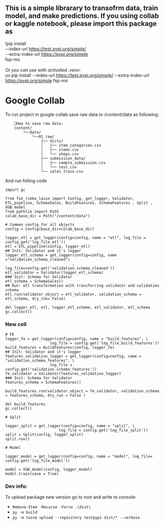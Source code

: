 This is a simple librarary to transofrm data, train model, and make predictions.
If you using collab or kaggle notebook, please import this package as 
---
!pip install \
  --index-url https://test.pypi.org/simple/ \
  --extra-index-url https://pypi.org/simple \
  fsp-ms
</br></br>*Or you can use with activated .venv:*
</br>uv pip install --index-url https://test.pypi.org/simple/ --extra-index-url https://pypi.org/simple fsp-ms


# Google Collab
To run project in google collab save raw data to /content/data as following:
```
    🐢How to save raw data: 
    content/
        └──data/
            └──01_raw/
                ├── dicts/
                │   ├── item_categories.csv
                │   ├── items.csv
                │   └── shops.csv
                ├── submission_data/
                │   ├── sample_submission.csv
                │   └── test.csv
                └── sales_train.csv
```
And run folling code
```
import gc

from fse_rimka_lasso import Config, get_logger, Validator, ETL_pipeline, SchemaSales, BuildFeatures, SchemaFeatures , Split , XGB_model
from pathlib import Path
colab_base_dir = Path("/content/data")

# Common config for all objects
config = Config(base_dir=colab_base_dir)

logger_etl = get_logger(config=config, name = "etl", log_file = config.get('log_file_etl'))
etl = ETL_pipeline(config, logger_etl)
## Init: Validator and it's logger
logger_etl_schema = get_logger(config=config, name ="validation_schema_cleaned"\
                              , log_file=config.get('validation_schema_cleaned'))
etl_validator = Validator(logger_etl_schema)
### Init: Schema for Validator
etl_schema = SchemaSales()
## Run: etl transformation with transferring validator and validation schema
etl.run(validator_object = etl_validator, validation_schema = etl_schema, dry_run= False)

del logger_etl, etl, logger_etl_schema, etl_validator, etl_schema
gc.collect()
```
### New cell
```
# FE
logger_fe = get_logger(config=config, name = "build_features", \
                    log_file = config.get('log_file_build_features'))
build_features = BuildFeatures(config, logger_fe)
## Init: Validator and it's logger
features_validation_logger = get_logger(config=config, name = "validation_schema_features", \
                    log_file = config.get('validation_schema_features'))
fe_validator = Validator(features_validation_logger)
### Init: Schema for Validator
features_schema = SchemaFeatures()

build_features.run(validator_object = fe_validator, validation_schema = features_schema, dry_run = False )

del build_features
gc.collect()

# Split

logger_split = get_logger(config=config, name = "split", \
                        log_file = config.get('log_file_split'))
split = Split(config, logger_split)
split.run()

# Model 

logger_model = get_logger(config=config, name = "model", log_file= config.get('log_file_model'))

model = XGB_model(config, logger_model)
model.train(save = True)

```


### Dev info:
To upload package new version go to root and write to console:
 - `Remove-Item -Recurse -Force .\dist\`
 - `py -m build`
 - `py -m twine upload --repository testpypi dist/* --verbose`